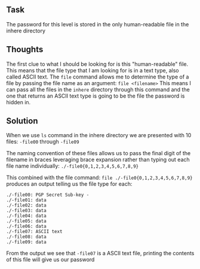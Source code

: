 <h2>Task</h2>

The password for this level is stored in the only human-readable file in the inhere directory


<h2>Thoughts</h2>

The first clue to what I should be looking for is this "human-readable" file. This means that the file type that I am looking for is in a text type, also called ASCII text. The ```file``` command allows me to determine the type of a file by passing the file name as an argument: ```file <filename>```
This means I can pass all the files in the ```inhere``` directory through this command and the one that returns an ASCII text type is going to be the file the password is hidden in.

<h2>Solution</h2>

When we use ```ls``` command in the inhere directory we are presented with 10 files: ```-file00``` through ```-file09```

The naming convention of these files allows us to pass the final digit of the filename in braces leveraging brace expansion rather than typing out each file name individually: ```./-file0{0,1,2,3,4,5,6,7,8,9}```

This combined with the file command: ```file ./-file0{0,1,2,3,4,5,6,7,8,9}``` produces an output telling us the file type for each:

    ./-file00: PGP Secret Sub-key -
    ./-file01: data
    ./-file02: data
    ./-file03: data
    ./-file04: data
    ./-file05: data
    ./-file06: data
    ./-file07: ASCII text
    ./-file08: data
    ./-file09: data

From the output we see that ```-file07``` is a ASCII text file, printing the contents of this file will give us our password

